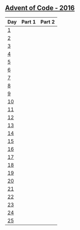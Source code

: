 [Advent of Code - 2016](http://adventofcode.com/2016)
---------------------------
| Day           | Part 1 | Part 2 |
|---------------|--------------------|--------------------|
| [1][2016_1]   | | |
| [2][2016_2]   | | |
| [3][2016_3]   | | |
| [4][2016_4]   | | |
| [5][2016_5]   | | |
| [6][2016_6]   | | |
| [7][2016_7]   | | |
| [8][2016_8]   | | |
| [9][2016_9]   | | |
| [10][2016_10]   | | |
| [11][2016_11]   | | |
| [12][2016_12]   | | |
| [13][2016_13]   | | |
| [14][2016_14]   | | |
| [15][2016_15]   | | |
| [16][2016_16]   | | |
| [17][2016_17]   | | |
| [18][2016_18]   | | |
| [19][2016_19]   | | |
| [20][2016_20]   | | |
| [21][2016_21]   | | |
| [22][2016_22]   | | |
| [23][2016_23]   | | |
| [24][2016_24]   | | |
| [25][2016_25]   | | |

[2016_1]: https://github.com/MatheusVellone/adventofcode/tree/master/2016/1
[2016_2]: https://github.com/MatheusVellone/adventofcode/tree/master/2016/2
[2016_3]: https://github.com/MatheusVellone/adventofcode/tree/master/2016/3
[2016_4]: https://github.com/MatheusVellone/adventofcode/tree/master/2016/4
[2016_5]: https://github.com/MatheusVellone/adventofcode/tree/master/2016/5
[2016_6]: https://github.com/MatheusVellone/adventofcode/tree/master/2016/6
[2016_7]: https://github.com/MatheusVellone/adventofcode/tree/master/2016/7
[2016_8]: https://github.com/MatheusVellone/adventofcode/tree/master/2016/8
[2016_9]: https://github.com/MatheusVellone/adventofcode/tree/master/2016/9
[2016_10]: https://github.com/MatheusVellone/adventofcode/tree/master/2016/10
[2016_11]: https://github.com/MatheusVellone/adventofcode/tree/master/2016/11
[2016_12]: https://github.com/MatheusVellone/adventofcode/tree/master/2016/12
[2016_13]: https://github.com/MatheusVellone/adventofcode/tree/master/2016/13
[2016_14]: https://github.com/MatheusVellone/adventofcode/tree/master/2016/14
[2016_15]: https://github.com/MatheusVellone/adventofcode/tree/master/2016/15
[2016_16]: https://github.com/MatheusVellone/adventofcode/tree/master/2016/16
[2016_17]: https://github.com/MatheusVellone/adventofcode/tree/master/2016/17
[2016_18]: https://github.com/MatheusVellone/adventofcode/tree/master/2016/18
[2016_19]: https://github.com/MatheusVellone/adventofcode/tree/master/2016/19
[2016_20]: https://github.com/MatheusVellone/adventofcode/tree/master/2016/20
[2016_21]: https://github.com/MatheusVellone/adventofcode/tree/master/2016/21
[2016_22]: https://github.com/MatheusVellone/adventofcode/tree/master/2016/22
[2016_23]: https://github.com/MatheusVellone/adventofcode/tree/master/2016/23
[2016_24]: https://github.com/MatheusVellone/adventofcode/tree/master/2016/24
[2016_25]: https://github.com/MatheusVellone/adventofcode/tree/master/2016/25